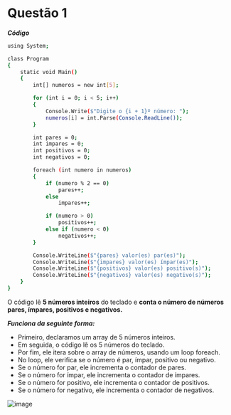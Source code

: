 # Questão 1

***Código***

```bash
using System;

class Program
{
    static void Main()
    {
        int[] numeros = new int[5];

        for (int i = 0; i < 5; i++)
        {
            Console.Write($"Digite o {i + 1}º número: ");
            numeros[i] = int.Parse(Console.ReadLine());
        }

        int pares = 0;
        int impares = 0;
        int positivos = 0;
        int negativos = 0;

        foreach (int numero in numeros)
        {
            if (numero % 2 == 0)
                pares++;
            else
                impares++;

            if (numero > 0)
                positivos++;
            else if (numero < 0)
                negativos++;
        }

        Console.WriteLine($"{pares} valor(es) par(es)");
        Console.WriteLine($"{impares} valor(es) ímpar(es)");
        Console.WriteLine($"{positivos} valor(es) positivo(s)");
        Console.WriteLine($"{negativos} valor(es) negativo(s)");
    }
}
```

O código lê **5 números inteiros** do teclado e **conta o número de números pares, ímpares, positivos e negativos.**
       
***Funciona da seguinte forma:***

- Primeiro, declaramos um array de 5 números inteiros.<br/>
- Em seguida, o código lê os 5 números do teclado.<br/>
- Por fim, ele itera sobre o array de números, usando um loop foreach. <br/>
- No loop, ele verifica se o número é par, ímpar, positivo ou negativo.<br/>
- Se o número for par, ele incrementa o contador de pares.<br/>
- Se o número for ímpar, ele incrementa o contador de ímpares.<br/>
- Se o número for positivo, ele incrementa o contador de positivos.<br/>
- Se o número for negativo, ele incrementa o contador de negativos.

 ![image](https://github.com/RoseBorges44/CSharp/assets/122793017/ec14da1a-9495-43b2-a87d-92d6e042b089)
